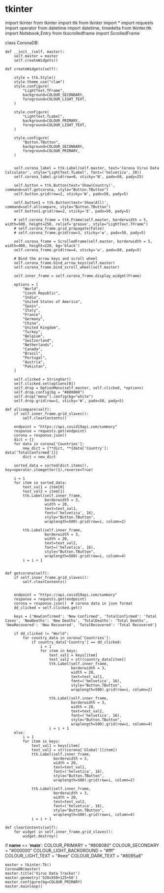 # tkinter

import tkinter
from tkinter import ttk
from tkinter import *
import requests
import operator
from datetime import datetime, timedelta
from tkinter.ttk import Notebook,Entry
from tkscrolledframe import ScrolledFrame


class CoronaDB:

    def __init__(self, master):
        self.master = master
        self.createWidgets()

    def createWidgets(self):

        style = ttk.Style()
        style.theme_use("clam")
        style.configure(
            "LightText.TFrame",
            background=COLOUR_SECONDARY,
            foreground=COLOUR_LIGHT_TEXT,
        )

        style.configure(
            "LightText.TLabel",
            background=COLOUR_PRIMARY,
            foreground=COLOUR_LIGHT_TEXT,
        )

        style.configure(
            "Button.TButton",
            background=COLOUR_SECONDARY,
            foreground=COLOUR_PRIMARY,
        )


        self.corona_label = ttk.Label(self.master, text='Corona Virus Data Calculator', style="LightText.TLabel", font=('helvetica', 20))
        self.corona_label.grid(row=0, sticky='N', padx=50, pady=25)

        self.button = ttk.Button(text='Show(Country)', command=self.getcorona, style="Button.TButton")
        self.button.grid(row=2, sticky='W', padx=50, pady=5)

        self.button1 = ttk.Button(text='Show(All)', command=self.allcompare, style="Button.TButton")
        self.button1.grid(row=2, sticky='E', padx=50, pady=5)

        # self.corona_frame = ttk.Frame(self.master, borderwidth = 5, width=500, height=250, relief='groove', style="LightText.TFrame")
        # self.corona_frame.grid_propagate(False)
        # self.corona_frame.grid(row=3, sticky='w', padx=50, pady=5)

        self.corona_frame = ScrolledFrame(self.master, borderwidth = 5, width=400, height=220, bg='black')
        self.corona_frame.grid(row=4, sticky='w', padx=50, pady=5)

        # Bind the arrow keys and scroll wheel
        self.corona_frame.bind_arrow_keys(self.master)
        self.corona_frame.bind_scroll_wheel(self.master)

        self.inner_frame = self.corona_frame.display_widget(Frame)

        options = [
            "World",
            "Czech Republic",
            "India",
            "United States of America",
            "Spain",
            "Italy",
            "France",
            "Germany",
            "China",
            "United Kingdom",
            "Turkey",
            "Belgium",
            "Switzerland",
            "Netherlands",
            "Canada",
            "Brazil",
            "Portugal",
            "Austria",
            "Pakistan",
        ]

        self.clicked = StringVar()
        self.clicked.set(options[0])
        self.drop = OptionMenu(self.master, self.clicked, *options)
        self.drop.config(bg = "#808080")
        self.drop["menu"].config(bg="white")
        self.drop.grid(row=1, sticky='W', padx=50, pady=5)

    def allcompare(self):
        if self.inner_frame.grid_slaves():
            self.clearContents()

        endpoint = "https://api.covid19api.com/summary"
        response = requests.get(endpoint)
        corona = response.json()
        dict = {}
        for data in corona['Countries']:
            new_dict = {**dict, **{data['Country']: data['TotalConfirmed']}}
            dict = new_dict

        sorted_data = sorted(dict.items(), key=operator.itemgetter(1),reverse=True)

        i = 1
        for item in sorted_data:
            text_val1 = item[0]
            text_val2 = item[1]
            ttk.Label(self.inner_frame,
                      borderwidth = 3,
                      width = 20,
                      text=text_val1,
                      font=('helvetica', 16),
                      style="Button.TButton",
                      wraplength=500).grid(row=i, column=2)

            ttk.Label(self.inner_frame,
                      borderwidth = 3,
                      width = 20,
                      text=text_val2,
                      font=('helvetica', 16),
                      style="Button.TButton",
                      wraplength=500).grid(row=i, column=4)
            i = i + 1


    def getcorona(self):
        if self.inner_frame.grid_slaves():
            self.clearContents()


        endpoint = "https://api.covid19api.com/summary"
        response = requests.get(endpoint)
        corona = response.json()  # corona data in json format
        dd_clicked = self.clicked.get()

        keys = {'NewConfirmed': 'New Confirmed', 'TotalConfirmed': 'Total Cases', 'NewDeaths': 'New Deaths', 'TotalDeaths': 'Total Deaths', 'NewRecovered': 'New Recovered', 'TotalRecovered': 'Total Recovered'}

        if dd_clicked != "World":
            for country_data in corona['Countries']:
                if country_data['Country'] == dd_clicked:
                    i = 1
                    for item in keys:
                        text_val1 = keys[item]
                        text_val2 = str(country_data[item])
                        ttk.Label(self.inner_frame,
                                  borderwidth = 3,
                                  width = 20,
                                  text=text_val1,
                                  font=('helvetica', 16),
                                  style="Button.TButton",
                                  wraplength=500).grid(row=i, column=2)

                        ttk.Label(self.inner_frame,
                                  borderwidth = 3,
                                  width = 20,
                                  text=text_val2,
                                  font=('helvetica', 16),
                                  style="Button.TButton",
                                  wraplength=500).grid(row=i, column=4)
                        i = i + 1
        else:
            i = 1
            for item in keys:
                text_val1 = keys[item]
                text_val2 = str(corona['Global'][item])
                ttk.Label(self.inner_frame,
                          borderwidth = 3,
                          width = 20,
                          text=text_val1,
                          font=('helvetica', 16),
                          style="Button.TButton",
                          wraplength=500).grid(row=i, column=2)

                ttk.Label(self.inner_frame,
                          borderwidth = 3,
                          width = 20,
                          text=text_val2,
                          font=('helvetica', 16),
                          style="Button.TButton",
                          wraplength=500).grid(row=i, column=4)
                i = i + 1

    def clearContents(self):
        for widget in self.inner_frame.grid_slaves():
            widget.destroy()



if __name__ == '__main__':
    COLOUR_PRIMARY = "#808080"
    COLOUR_SECONDARY = "#000000"
    COLOUR_LIGHT_BACKGROUND = "#fff"
    COLOUR_LIGHT_TEXT = "#eee"
    COLOUR_DARK_TEXT = "#8095a8"

    master = tkinter.Tk()
    CoronaDB(master)
    master.title('Virus Data Tracker')
    master.geometry('520x550+125+50')
    master.configure(bg=COLOUR_PRIMARY)
    master.mainloop()
